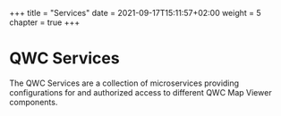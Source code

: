 +++
title = "Services"
date = 2021-09-17T15:11:57+02:00
weight = 5
chapter = true
+++

# QWC Services

The QWC Services are a collection of microservices providing configurations for and authorized access to different QWC Map Viewer components.
